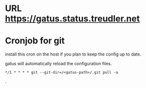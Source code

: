 # URL https://gatus.status.treudler.net

# Cronjob for git

install this cron on the host if you plan to keep the config up to date.

gatus will automatically reload the configuration files.

```
*/1 * * * * git --git-dir=/<gatus-path>/.git pull -a
```
.
